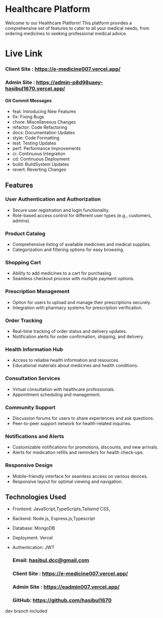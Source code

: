 # Healthcare Platform

Welcome to our Healthcare Platform! This platform provides a comprehensive set of features to cater to all your medical needs, from ordering medicines to seeking professional medical advice.


# Live Link 
  ### Client Site : https://e-medicine007.vercel.app/
  ### Admin Site : https://admin-p8d98uaey-hasibul1670.vercel.app/


#### Git Commit Messages

- feat: Introducing New Features
- fix: Fixing Bugs
- chore: Miscellaneous Changes
- refactor: Code Refactoring
- docs: Documentation Updates
- style: Code Formatting
- test: Testing Updates
- perf: Performance Improvements
- ci: Continuous Integration
- cd: Continuous Deployment
- build: BuildSystem Updates
- revert: Reverting Changes

## Features

### User Authentication and Authorization
- Secure user registration and login functionality.
- Role-based access control for different user types (e.g., customers, admins).

### Product Catalog
- Comprehensive listing of available medicines and medical supplies.
- Categorization and filtering options for easy browsing.

### Shopping Cart
- Ability to add medicines to a cart for purchasing.
- Seamless checkout process with multiple payment options.

### Prescription Management
- Option for users to upload and manage their prescriptions securely.
- Integration with pharmacy systems for prescription verification.

### Order Tracking
- Real-time tracking of order status and delivery updates.
- Notification alerts for order confirmation, shipping, and delivery.

### Health Information Hub
- Access to reliable health information and resources.
- Educational materials about medicines and health conditions.

### Consultation Services
- Virtual consultation with healthcare professionals.
- Appointment scheduling and management.

### Community Support
- Discussion forums for users to share experiences and ask questions.
- Peer-to-peer support network for health-related inquiries.

### Notifications and Alerts
- Customizable notifications for promotions, discounts, and new arrivals.
- Alerts for medication refills and reminders for health check-ups.

### Responsive Design
- Mobile-friendly interface for seamless access on various devices.
- Responsive layout for optimal viewing and navigation.



## Technologies Used

- Frontend: JavaScript,TypeScripts,Tailwind CSS,
- Backend: Node.js, Express.js,Typescript
- Database: MongoDB
- Deployment: Vercel
- Authentication: JWT


  ### Email: hasibul.dcc@gmail.com

  ### Client Site : https://e-medicine007.vercel.app/
  ### Admin Site : https://eadmin007.vercel.app/

  ### GitHub: https://github.com/hasibul1670


dev branch included

